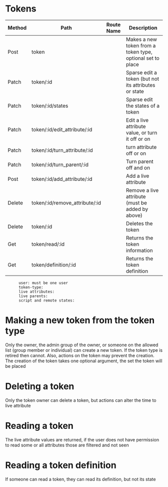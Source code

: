 # Tokens


| Method | Path                           | Route Name | Description                                                |
|--------|--------------------------------|------------|------------------------------------------------------------|
| Post   | token                          |            | Makes a new token from a token type, optional set to place |
| Patch  | token/:id                      |            | Sparse edit a token (but not its attributes or state       |
| Patch  | token/:id/states               |            | Sparse edit the states of a token                          |
| Patch  | token/:id/edit_attribute/:id   |            | Edit a live attribute value, or turn it off or on          |
| Patch  | token/:id/turn_attribute/:id   |            | turn attribute off or on                                   |
| Patch  | token/:id/turn_parent/:id      |            | Turn parent off and on                                     |
| Post   | token/:id/add_attribute/:id    |            | Add a live attribute                                       |
| Delete | token/:id/remove_attribute/:id |            | Remove a live attribute (must be added by above)           |
| Delete | token/:id                      |            | Deletes the token                                          |
| Get    | token/read/:id                 |            | Returns the token information                              |
| Get    | token/definition/:id           |            | Returns the token definition                               |


    
          user: must be one user
          token-type:
          live attributes: 
          live parents: 
          script and remote states:  


# Making a new token from the token type
Only the owner, the admin group of the owner, or someone on the allowed list (group member or individual)
can create a new token. If the token type is retired then cannot.
Also, actions on the token may prevent the creation.
The creation of the token takes one optional argument, the set the token will be placed

# Deleting a token

Only the token owner can delete a token, but actions can alter the time to live attribute

# Reading a token
 The live attribute values are returned, 
 if the user does not have permission to read some or all attributes those are filtered and not seen
 
# Reading a token definition
If someone can read a token, they can read its definition, but not its state

